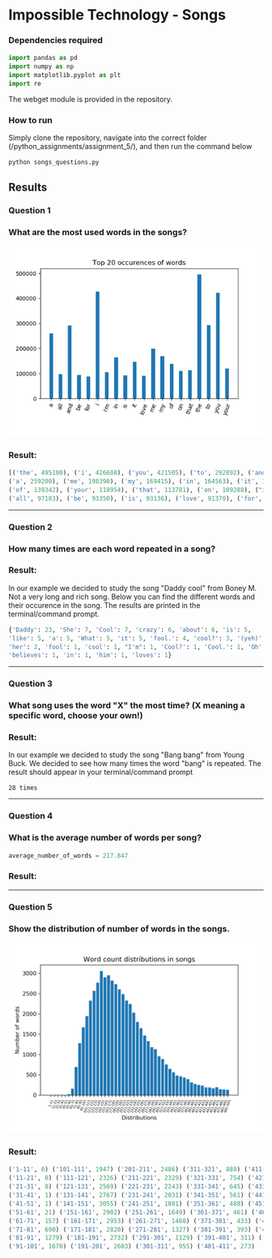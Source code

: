 # Impossible Technology  - Songs
### Dependencies required
```python
import pandas as pd
import numpy as np
import matplotlib.pyplot as plt
import re
```
The webget module is provided in the repository.

### How to run
Simply clone the repository, navigate into the correct folder (/python_assignments/assignment_5/), and then run the command below
```
python songs_questions.py
```

## Results
### Question 1
### What are the most used words in the songs?

![alt text](https://github.com/ThomasThimothee/python_assignments/blob/master/assignment_5/plot_images/songs_questions_1.png)

### Result:

```python
[('the', 495100), ('i', 426608), ('you', 421505), ('to', 292892), ('and', 291907), 
('a', 259200), ('me', 198390), ('my', 169415), ('in', 164563), ('it', 147324), 
('of', 139342), ('your', 118954), ('that', 113781), ('on', 109288), ("i'm", 104805), 
('all', 97183), ('be', 93350), ('is', 93136), ('love', 91370), ('for', 88372)]
```
------
### Question 2
### How many times are each word repeated in a song?

### Result:

In our example we decided to study the song "Daddy cool" from Boney M. Not a very long and rich song. Below you can find the different words and their occurence in the song. The results are printed in the terminal/command prompt.

```python
{'Daddy': 23, 'She': 7, 'Cool': 7, 'crazy': 6, 'about': 6, 'is': 5, 
'like': 5, 'a': 5, 'What': 5, 'it': 5, 'fool.': 4, 'cool?': 3, '(yeh)': 2, 
'her': 2, 'fool': 1, 'cool': 1, "I'm": 1, 'Cool?': 1, 'Cool.': 1, 'Oh': 1, 
'believes': 1, 'in': 1, 'him': 1, 'loves': 1}
```
------
### Question 3
### What song uses the word "X" the most time? (X meaning a specific word, choose your own!)

### Result: 

In our example we decided to study the song "Bang bang" from Young Buck. We decided to see how many times the word "bang" is repeated. The result should appear in your terminal/command prompt

```
28 times
```
------
### Question 4
### What is the average number of words per song?

```python
average_number_of_words = 217.847
```

### Result: 

------
### Question 5
### Show the distribution of number of words in the songs. 

![alt text](https://github.com/ThomasThimothee/python_assignments/blob/master/assignment_5/plot_images/songs_questions_5_new.png)

### Result:

```python
('1-11', 0) ('101-111', 1947) ('201-211', 2486) ('311-321', 888) ('411-421', 248)
('11-21', 0) ('111-121', 2326) ('211-221', 2329) ('321-331', 754) ('421-431', 232)
('21-31', 0) ('121-131', 2569) ('221-231', 2243) ('331-341', 645) ('431-441', 190)
('31-41', 1) ('131-141', 2767) ('231-241', 2031) ('341-351', 561) ('441-451', 186)
('41-51', 1) ('141-151', 3055) ('241-251', 1801) ('351-361', 480) ('451-461', 168)
('51-61', 21) ('151-161', 2902) ('251-261', 1649) ('361-371', 461) ('461-471', 193)
('61-71', 157) ('161-171', 2953) ('261-271', 1468) ('371-381', 433) ('471-481', 145)
('71-81', 690) ('171-181', 2820) ('271-281', 1327) ('381-391', 393) ('481-491', 138)
('81-91', 1279) ('181-191', 2732) ('291-301', 1129) ('391-401', 311) ('491-501', 130)
('91-101', 1670) ('191-201', 2603) ('301-311', 955) ('401-411', 273)
```
